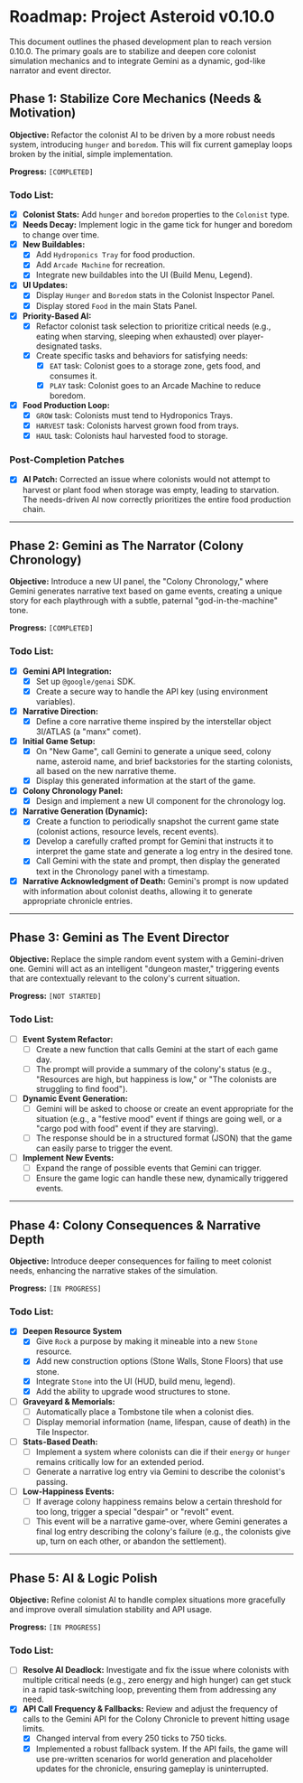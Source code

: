 # Roadmap: Project Asteroid v0.10.0

This document outlines the phased development plan to reach version 0.10.0. The primary goals are to stabilize and deepen core colonist simulation mechanics and to integrate Gemini as a dynamic, god-like narrator and event director.

## Phase 1: Stabilize Core Mechanics (Needs & Motivation)

**Objective:** Refactor the colonist AI to be driven by a more robust needs system, introducing `hunger` and `boredom`. This will fix current gameplay loops broken by the initial, simple implementation.

**Progress:** `[COMPLETED]`

### Todo List:

-   [x] **Colonist Stats:** Add `hunger` and `boredom` properties to the `Colonist` type.
-   [x] **Needs Decay:** Implement logic in the game tick for hunger and boredom to change over time.
-   [x] **New Buildables:**
    -   [x] Add `Hydroponics Tray` for food production.
    -   [x] Add `Arcade Machine` for recreation.
    -   [x] Integrate new buildables into the UI (Build Menu, Legend).
-   [x] **UI Updates:**
    -   [x] Display `Hunger` and `Boredom` stats in the Colonist Inspector Panel.
    -   [x] Display stored `Food` in the main Stats Panel.
-   [x] **Priority-Based AI:**
    -   [x] Refactor colonist task selection to prioritize critical needs (e.g., eating when starving, sleeping when exhausted) over player-designated tasks.
    -   [x] Create specific tasks and behaviors for satisfying needs:
        -   [x] `EAT` task: Colonist goes to a storage zone, gets food, and consumes it.
        -   [x] `PLAY` task: Colonist goes to an Arcade Machine to reduce boredom.
-   [x] **Food Production Loop:**
    -   [x] `GROW` task: Colonists must tend to Hydroponics Trays.
    -   [x] `HARVEST` task: Colonists harvest grown food from trays.
    -   [x] `HAUL` task: Colonists haul harvested food to storage.

### Post-Completion Patches
- [x] **AI Patch:** Corrected an issue where colonists would not attempt to harvest or plant food when storage was empty, leading to starvation. The needs-driven AI now correctly prioritizes the entire food production chain.

---

## Phase 2: Gemini as The Narrator (Colony Chronology)

**Objective:** Introduce a new UI panel, the "Colony Chronology," where Gemini generates narrative text based on game events, creating a unique story for each playthrough with a subtle, paternal "god-in-the-machine" tone.

**Progress:** `[COMPLETED]`

### Todo List:

-   [x] **Gemini API Integration:**
    -   [x] Set up `@google/genai` SDK.
    -   [x] Create a secure way to handle the API key (using environment variables).
-   [x] **Narrative Direction:**
    -   [x] Define a core narrative theme inspired by the interstellar object 3I/ATLAS (a "manx" comet).
-   [x] **Initial Game Setup:**
    -   [x] On "New Game", call Gemini to generate a unique seed, colony name, asteroid name, and brief backstories for the starting colonists, all based on the new narrative theme.
    -   [x] Display this generated information at the start of the game.
-   [x] **Colony Chronology Panel:**
    -   [x] Design and implement a new UI component for the chronology log.
-   [x] **Narrative Generation (Dynamic):**
    -   [x] Create a function to periodically snapshot the current game state (colonist actions, resource levels, recent events).
    -   [x] Develop a carefully crafted prompt for Gemini that instructs it to interpret the game state and generate a log entry in the desired tone.
    -   [x] Call Gemini with the state and prompt, then display the generated text in the Chronology panel with a timestamp.
-   [x] **Narrative Acknowledgment of Death:** Gemini's prompt is now updated with information about colonist deaths, allowing it to generate appropriate chronicle entries.

---

## Phase 3: Gemini as The Event Director

**Objective:** Replace the simple random event system with a Gemini-driven one. Gemini will act as an intelligent "dungeon master," triggering events that are contextually relevant to the colony's current situation.

**Progress:** `[NOT STARTED]`

### Todo List:

-   [ ] **Event System Refactor:**
    -   [ ] Create a new function that calls Gemini at the start of each game day.
    -   [ ] The prompt will provide a summary of the colony's status (e.g., "Resources are high, but happiness is low," or "The colonists are struggling to find food").
-   [ ] **Dynamic Event Generation:**
    -   [ ] Gemini will be asked to choose or create an event appropriate for the situation (e.g., a "festive mood" event if things are going well, or a "cargo pod with food" event if they are starving).
    -   [ ] The response should be in a structured format (JSON) that the game can easily parse to trigger the event.
-   [ ] **Implement New Events:**
    -   [ ] Expand the range of possible events that Gemini can trigger.
    -   [ ] Ensure the game logic can handle these new, dynamically triggered events.
---

## Phase 4: Colony Consequences & Narrative Depth

**Objective:** Introduce deeper consequences for failing to meet colonist needs, enhancing the narrative stakes of the simulation.

**Progress:** `[IN PROGRESS]`

### Todo List:
- [x] **Deepen Resource System**
    - [x] Give `Rock` a purpose by making it mineable into a new `Stone` resource.
    - [x] Add new construction options (Stone Walls, Stone Floors) that use stone.
    - [x] Integrate `Stone` into the UI (HUD, build menu, legend).
    - [x] Add the ability to upgrade wood structures to stone.
- [ ] **Graveyard & Memorials:**
    - [ ] Automatically place a Tombstone tile when a colonist dies.
    - [ ] Display memorial information (name, lifespan, cause of death) in the Tile Inspector.
- [ ] **Stats-Based Death:**
    - [ ] Implement a system where colonists can die if their `energy` or `hunger` remains critically low for an extended period.
    - [ ] Generate a narrative log entry via Gemini to describe the colonist's passing.
- [ ] **Low-Happiness Events:**
    - [ ] If average colony happiness remains below a certain threshold for too long, trigger a special "despair" or "revolt" event.
    - [ ] This event will be a narrative game-over, where Gemini generates a final log entry describing the colony's failure (e.g., the colonists give up, turn on each other, or abandon the settlement).

---

## Phase 5: AI & Logic Polish

**Objective:** Refine colonist AI to handle complex situations more gracefully and improve overall simulation stability and API usage.

**Progress:** `[IN PROGRESS]`

### Todo List:
- [ ] **Resolve AI Deadlock:** Investigate and fix the issue where colonists with multiple critical needs (e.g., zero energy and high hunger) can get stuck in a rapid task-switching loop, preventing them from addressing any need.
- [x] **API Call Frequency & Fallbacks:** Review and adjust the frequency of calls to the Gemini API for the Colony Chronicle to prevent hitting usage limits.
    - [x] Changed interval from every 250 ticks to 750 ticks.
    - [x] Implemented a robust fallback system. If the API fails, the game will use pre-written scenarios for world generation and placeholder updates for the chronicle, ensuring gameplay is uninterrupted.
